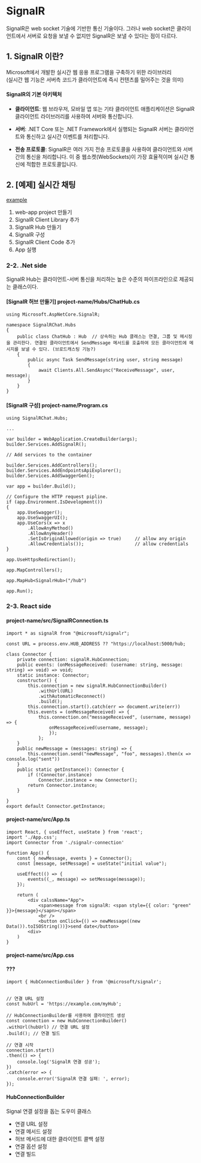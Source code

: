 # SignalR
SignalR은 web socket 기술에 기반한 통신 기술이다. 그러나 web socket은 클라이언트에서 서버로 요청을 보낼 수 없지만 SignalR은 보낼 수 있다는 점이 다르다.


## 1. SignalR 이란?

Microsoft에서 개발한 실시간 웹 응용 프로그램을 구축하기 위한 라이브러리  
(실시간 웹 기능은 서버측 코드가 클라이언트에 즉시 컨텐츠를 밀어주는 것을 의미)

#### SignalR의 기본 아키텍처

-   **클라이언트**: 웹 브라우저, 모바일 앱 또는 기타 클라이언트 애플리케이션은 SignalR 클라이언트 라이브러리를 사용하여 서버와 통신합니다.

-   **서버**: .NET Core 또는 .NET Framework에서 실행되는 SignalR 서버는 클라이언트와 통신하고 실시간 이벤트를 처리합니다.

-   **전송 프로토콜**: SignalR은 여러 가지 전송 프로토콜을 사용하여 클라이언트와 서버 간의 통신을 처리합니다. 이 중 웹소켓(WebSockets)이 가장 효율적이며 실시간 통신에 적합한 프로토콜입니다.

## 2. [예제] 실시간 채팅

[example](https://learn.microsoft.com/ko-kr/aspnet/core/tutorials/signalr?view=aspnetcore-8.0&tabs=visual-studio)

1) web-app project 만들기
2) SignalR Client Library 추가
3) SignalR Hub 만들기
4) SignalR 구성
5) SignalR Client Code 추가
6) App 실행

### 2-2. .Net side
SignalR Hub는 클라이언트-서버 통신을 처리하는 높은 수준의 파이프라인으로 제공되는 클래스이다. 

#### [SignalR 허브 만들기] project-name/Hubs/ChatHub.cs
    using Microsoft.AspNetCore.SignalR;

    namespace SignalRChat.Hubs
    {
        public class ChatHub : Hub  // 상속하는 Hub 클래스는 연결, 그룹 및 메시징을 관리한다. 연결된 클라이언트에서 SendMessage 메서드를 호출하여 모든 클라이언트에 메시지를 보낼 수 있다. (브로드캐스팅 기능?)
        {
            public async Task SendMessage(string user, string message)
            {
                await Clients.All.SendAsync("ReceiveMessage", user, message);
            }
        }
    }

#### [SignalR 구성] project-name/Program.cs

    using SignalRChat.Hubs;

    ...

    var builder = WebApplication.CreateBuilder(args);
    builder.Services.AddSignalR();

    // Add services to the container

    builder.Services.AddControllers();
    builder.Services.AddEndpointsApiExplorer();
    builder.Services.AddSwaggerGen();

    var app = builder.Build();
    
    // Configure the HTTP request pipline.
    if (app.Environment.IsDevelopment())
    {
        app.UseSwagger();
        app.UseSwaggerUI();
        app.UseCors(x => x
            .AllowAnyMethod()
            .AllowAnyHeader()
            .SetIsOriginAllowed(origin => true)     // allow any origin
            .AllowCredentials());                   // allow credentials
    }

    app.UseHttpsRedirection();

    app.MapControllers();

    app.MapHub<SignalrHub>("/hub")   

    app.Run();

### 2-3. React side

#### project-name/src/SignalRConnection.ts
    
    import * as signalR from "@microsoft/signalr";

    const URL = process.env.HUB_ADDRESS ?? "https://localhost:5000/hub;

    class Connector {
        private connection: signalR.HubConnection;
        public events: (onMessageReceived: (username: string, message: string) => void) => void;
        static instance: Connector;
        constructor() {
            this.connection = new signalR.HubConnectionBuilder()
                .withUrl(URL)
                .withAutomaticReconnect()
                .build();
            this.connection.start().catch(err => document.write(err))
            this.events = (onMessageReceived) => {
                this.connection.on("messageReceived", (username, message) => {
                    onMessageReceived(username, message);
                    });
                };
        }
        public newMessage = (messages: string) => {
            this.connection.send("newMessage", "foo", messages).then(x => console.log("sent"))
        }
        public static getInstance(): Connector {
            if (!Connector.instance)
                Connector.instance = new Connector();
            return Connector.instance;
        }

    }
    export default Connector.getInstance;

#### project-name/src/App.ts
    import React, { useEffect, useState } from 'react';
    import './App.css';
    import Connector from './signalr-connection'
    
    function App() {
        const { newMessage, events } = Connector();
        const [message, setMessage] = useState("initial value");
        
        useEffect(() => {
            events((_, message) => setMessage(message));
        });

        return (
            <div calssName="App">
                <span>message from signalR: <span style={{ color: "green" }}>{message}</sapn></span>
                <br />
                <button onClick={() => newMessage((new Data()).toISOString())}>send date</button>
            <div>
        )
    }

#### project-name/src/App.css



























#### ??? 

    import { HubConnectionBuilder } from '@microsoft/signalr';


    // 연결 URL 설정
    const hubUrl = 'https://example.com/myHub';

    // HubConnectionBuilder를 사용하여 클라이언트 생성
    const connection = new HubConnectionBuilder()
    .withUrl(hubUrl) // 연결 URL 설정
    .build(); // 연결 빌드

    // 연결 시작
    connection.start()
    .then(() => {
        console.log('SignalR 연결 성공');
    })
    .catch(error => {
        console.error('SignalR 연결 실패: ', error);
    });

#### HubConnectionBuilder
Signal 연결 설정을 돕는 도우미 클래스
- 연결 URL 설정
- 연결 메서드 설정
- 허브 메서드에 대한 클라이언트 콜백 설정
- 연결 옵션 설정
- 연결 빌드

